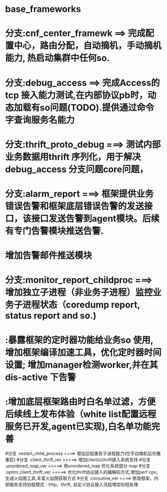 # base_frameworks
# 分支:cnf_center_framewk ==> 完成配置中心，路由分配，自动摘机，手动摘机能力, 热启动集群中任何so.
# 分支:debug_access  ==>  完成Access的tcp 接入能力测试,在内部协议pb时，动态加载有so问题(TODO).提供通过命令字查询服务名能力
# 分支:thrift_proto_debug ===> 测试内部业务数据用thrift 序列化，用于解决debug_access 分支问题core问题，

# 分支:alarm_report ===> 框架提供业务错误告警和框架底层错误告警的发送接口，该接口发送告警到agent模块。后续有专门告警模块推送告警.
#      增加告警邮件推送模块 
# 分支:monitor_report_childproc ===> 增加独立子进程（非业务子进程）监控业务子进程状态（coredump report, status report and so.)
#     :暴露框架的定时器功能给业务so 使用,增加框架编译加速工具，优化定时器时间设置; 增加manager检测worker,并在其dis-active 下告警
#     :增加底层框架路由时白名单过滤，方便后续线上发布体验（white list配置远程服务已开发,agent已实现),白名单功能完善
#分支 :restart_child_process ====> 增加远程重启子进程能力(在手动摘机后优雅重启)
#分支 :client_thrift_ver  =====> 增加client以thrift接入系统支持
#分支 :unordered_map_ver  =====> 用unordered_map 优化系统部分 map
#分支 :optim_client_thrift_ver =====> 优化thrift协议接入的编解码方式,增加perf cpu,生成火焰图工具,丰富火焰图获取方式
#分支 :coroutine_ver  ====> 修改框架，内部服务支持协程模式：http，thrift, 自定义协议接入流程增加协程处理

